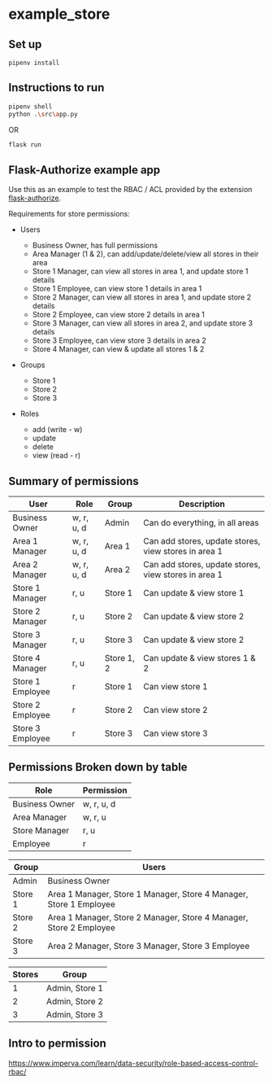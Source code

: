 # example_store

## Set up

```
pipenv install
```

## Instructions to run

```bash
pipenv shell
python .\src\app.py
```

OR

```bash
flask run
```

## Flask-Authorize example app

Use this as an example to test the RBAC / ACL provided by the extension [flask-authorize](https://github.com/bprinty/Flask-Authorize).

Requirements for store permissions:

- Users
    - Business Owner, has full permissions
    - Area Manager (1 & 2), can add/update/delete/view all stores in their area
    - Store 1 Manager, can view all stores in area 1, and update store 1 details
    - Store 1 Employee, can view store 1 details in area 1
    - Store 2 Manager, can view all stores in area 1, and update store 2 details
    - Store 2 Employee, can view store 2 details in area 1
    - Store 3 Manager, can view all stores in area 2, and update store 3 details
    - Store 3 Employee, can view store 3 details in area 2
    - Store 4 Manager, can view & update all stores 1 & 2

- Groups
    - Store 1
    - Store 2
    - Store 3

- Roles
    - add (write - w)
    - update
    - delete
    - view (read - r)

## Summary of permissions

| User             | Role       | Group      | Description                                          |
| ---------------- | ---------- | ---------- | ---------------------------------------------------- |
| Business Owner   | w, r, u, d | Admin      | Can do everything, in all areas                      |
| Area 1 Manager   | w, r, u, d | Area 1     | Can add stores, update stores, view stores in area 1 |
| Area 2 Manager   | w, r, u, d | Area 2     | Can add stores, update stores, view stores in area 1 |
| Store 1 Manager  | r, u       | Store 1    | Can update & view store 1                            |
| Store 2 Manager  | r, u       | Store 2    | Can update & view store 2                            |
| Store 3 Manager  | r, u       | Store 3    | Can update & view store 2                            |
| Store 4 Manager  | r, u       | Store 1, 2 | Can update & view stores 1 & 2                       |
| Store 1 Employee | r          | Store 1    | Can view store 1                                     |
| Store 2 Employee | r          | Store 2    | Can view store 2                                     |
| Store 3 Employee | r          | Store 3    | Can view store 3                                     |

## Permissions Broken down by table

| Role           | Permission |
| -------------- | ---------- |
| Business Owner | w, r, u, d |
| Area Manager   | w, r, u    |
| Store Manager  | r, u       |
| Employee       | r          |

| Group   | Users                                                              |
| ------- | ------------------------------------------------------------------ |
| Admin   | Business Owner                                                     |
| Store 1 | Area 1 Manager, Store 1 Manager, Store 4 Manager, Store 1 Employee |
| Store 2 | Area 1 Manager, Store 2 Manager, Store 4 Manager, Store 2 Employee |
| Store 3 | Area 2 Manager, Store 3 Manager, Store 3 Employee                  |

| Stores | Group          |
| ------ | -------------- |
| 1      | Admin, Store 1 |
| 2      | Admin, Store 2 |
| 3      | Admin, Store 3 |


## Intro to permission

https://www.imperva.com/learn/data-security/role-based-access-control-rbac/